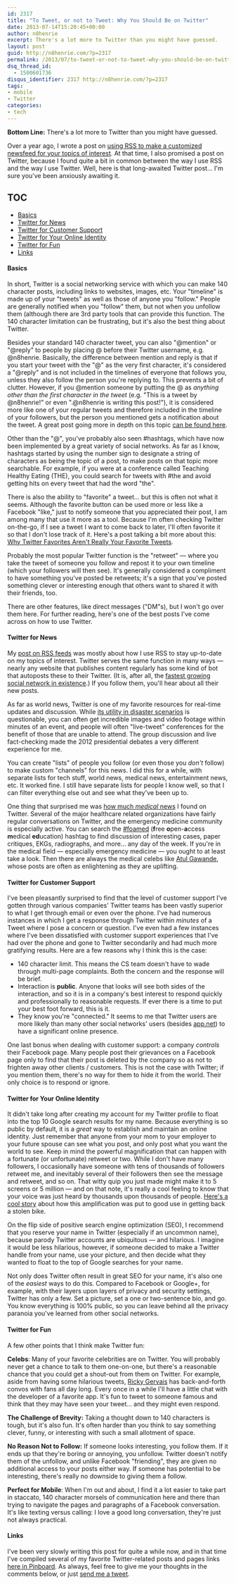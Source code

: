 ```yaml
---
id: 2317
title: "To Tweet, or not to Tweet: Why You Should Be on Twitter"
date: 2013-07-14T15:20:45+00:00
author: n8henrie
excerpt: There's a lot more to Twitter than you might have guessed.
layout: post
guid: http://n8henrie.com/?p=2317
permalink: /2013/07/to-tweet-or-not-to-tweet-why-you-should-be-on-twitter/
dsq_thread_id:
  - 1500601736
disqus_identifier: 2317 http://n8henrie.com/?p=2317
tags:
- mobile
- Twitter
categories:
- tech
---
```

**Bottom Line:** There's a lot more to Twitter than you might have guessed.
  
<!--more-->

Over a year ago, I wrote a post on [using RSS to make a customized newsfeed for your topics of interest](http://n8henrie.com/2012/06/how-to-use-rss-feeds-to-customize-your/). At that time, I also promised a post on Twitter, because I found quite a bit in common between the way I use RSS and the way I use Twitter. Well, here is that long-awaited Twitter post... I'm sure you've been anxiously awaiting it.

## TOC

  * [Basics](#Basics)
  * [Twitter for News](#Twitter%20for%20News)
  * [Twitter for Customer Support](#Twitter%20for%20Customer%20Support)
  * [Twitter for Your Online Identity](#Twitter%20for%20Your%20Online%20Identity)
  * [Twitter for Fun](#Twitter%20for%20Fun)
  * [Links](#Links)

#### Basics<a id="Basics"></a>

In short, Twitter is a social networking service with which you can make 140 character posts, including links to websites, images, etc. Your "timeline" is made up of your "tweets" as well as those of anyone you "follow." People are generally notified when you "follow" them, but not when you unfollow them (although there are 3rd party tools that can provide this function. The 140 character limitation can be frustrating, but it's also the best thing about Twitter.

Besides your standard 140 character tweet, you can also "@mention" or "@reply" to people by placing @ before their Twitter username, e.g. @n8henrie. Basically, the difference between mention and reply is that if you start your tweet with the "@" as the very first character, it's considered a "@reply" and is not included in the timelines of everyone that follows you, unless they also follow the person you're replying to. This prevents a bit of clutter. However, if you @mention someone by putting the @ as _anything other than the first character in the tweet_ (e.g. "This is a tweet by @n8henrie!" or even ".@n8henrie is writing this post!"), it is considered more like one of your regular tweets and therefore included in the timeline of your followers, but the person you mentioned gets a notification about the tweet. A great post going more in depth on this topic <a target="_blank" href="http://blog.grouptalk.ca/2012/01/difference-between-reply-and-mention.html">can be found here</a>.

Other than the "@", you've probably also seen #hashtags, which have now been implemented by a great variety of social networks. As far as I know, hashtags started by using the number sign to designate a string of characters as being the topic of a post, to make posts on that topic more searchable. For example, if you were at a conference called Teaching Healthy Eating (THE), you could search for tweets with #the and avoid getting hits on every tweet that had the word "the".

There is also the ability to "favorite" a tweet... but this is often not what it seems. Although the favorite button can be used more or less like a Facebook "like," just to notify someone that you appreciated their post, I am among many that use it more as a tool. Because I'm often checking Twitter on-the-go, if I see a tweet I want to come back to later, I'll often favorite it so that I don't lose track of it. Here's a post talking a bit more about this: <a target="_blank" href="http://www.bothsidesofthetable.com/2011/06/10/why-twitter-favorites-arent-really-your-favorite-tweets">Why Twitter Favorites Aren't Really Your Favorite Tweets</a>.

Probably the most popular Twitter function is the "retweet" — where you take the tweet of someone you follow and repost it to your own timeline (which your followers will then see). It's generally considered a compliment to have something you've posted be retweets; it's a sign that you've posted something clever or interesting enough that others want to shared it with their friends, too.

There are other features, like direct messages ("DM"s), but I won't go over them here. For further reading, here's one of the best posts I've come across on how to use Twitter.

#### Twitter for News<a id="Twitter%20for%20News"></a>

My [post on RSS feeds](http://n8henrie.com/2012/06/how-to-use-rss-feeds-to-customize-your/) was mostly about how I use RSS to stay up-to-date on my topics of interest. Twitter serves the same function in many ways — nearly any website that publishes content regularly has some kind of bot that autoposts these to their Twitter. (It is, after all, the <a target="_blank" href="http://www.forbes.com/sites/tjmccue/2013/01/29/twitter-ranked-fastest-growing-social-platform-in-the-world/">fastest growing social network in existence</a>.) If you follow them, you'll hear about all their new posts.

As far as world news, Twitter is one of my favorite resources for real-time updates and discussion. While <a target="_blank" href="http://www.sciencedaily.com/releases/2011/04/110415154734.htm">its utility in disaster scenarios</a> is questionable, you can often get incredible images and video footage within minutes of an event, and people will often "live-tweet" conferences for the benefit of those that are unable to attend. The group discussion and live fact-checking made the 2012 presidential debates a very different experience for me.

You can create "lists" of people you follow (or even those you _don't_ follow) to make custom "channels" for this news. I did this for a while, with separate lists for tech stuff, world news, medical news, entertainment news, etc. It worked fine. I still have separate lists for people I know well, so that I can filter everything else out and see what they've been up to.

One thing that surprised me was <a target="_blank" href="http://www.imedicalapps.com/2013/05/medical-conversations-happening-twitter-facebook-good/%0A">how much <em>medical</em> news</a> I found on Twitter. Several of the major healthcare related organizations have fairly regular conversations on Twitter, and the emergency medicine community is especially active. You can search the <a target="_blank" href="https://twitter.com/search/%23foamed">#foamed</a> (**f**ree **o**pen-**a**ccess **m**edical **ed**ucation) hashtag to find discussion of interesting cases, paper critiques, EKGs, radiographs, and more... any day of the week. If you're in the medical field — especially emergency medicine — you ought to at least take a look. Then there are always the medical celebs like <a target="_blank" href="https://twitter.com/Atul_Gawande">Atul Gawande</a>, whose posts are often as enlightening as they are uplifting.

#### Twitter for Customer Support<a id="Twitter%20for%20Customer%20Support"></a>

I've been pleasantly surprised to find that the level of customer support I've gotten through various companies' Twitter teams has been vastly superior to what I get through email or even over the phone. I've had numerous instances in which I get a response through Twitter within _minutes_ of a Tweet where I pose a concern or question. I've even had a few instances where I've been dissatisfied with customer support experiences that I've had over the phone and gone to Twitter secondarily and had much more gratifying results. Here are a few reasons why I think this is the case:

  * 140 character limit. This means the CS team doesn't have to wade through multi-page complaints. Both the concern and the response will be brief.
  * Interaction is **public**. Anyone that looks will see both sides of the interaction, and so it is in a company's best interest to respond quickly and professionally to reasonable requests. If ever there is a time to put your best foot forward, this is it.
  * They know you're "connected." It seems to me that Twitter users are more likely than many other social networks' users (besides <a target="_blank" href="https://app.net">app.net</a>) to have a significant online presence.

One last bonus when dealing with customer support: a company _controls_ their Facebook page. Many people post their grievances on a Facebook page only to find that their post is deleted by the company so as not to frighten away other clients / customers. This is not the case with Twitter; if you mention them, there's no way for them to hide it from the world. Their only choice is to respond or ignore.

#### Twitter for Your Online Identity<a id="Twitter%20for%20Your%20Online%20Identity"></a>

It didn't take long after creating my account for my Twitter profile to float into the top 10 Google search results for my name. Because everything is so public by default, it is a _great_ way to establish and maintain an online identity. Just remember that anyone from your mom to your employer to your future spouse can see what you post, and only post what you want the world to see. Keep in mind the powerful magnification that can happen with a fortunate (or unfortunate) retweet or two. While I don't have many followers, I occasionally have someone with tens of thousands of followers retweet me, and inevitably several of their followers then see the message and retweet, and so on. That witty quip you just made might make it to 5 screens or 5 million — and on that note, it's really a cool feeling to know that your voice was just heard by thousands upon thousands of people. <a target="_blank" href="http://goo.gl/Q6ct4">Here's a cool story</a> about how this amplification was put to good use in getting back a stolen bike.

On the flip side of positive search engine optimization (SEO), I recommend that you reserve your name in Twitter (especially if an uncommon name), because parody Twitter accounts are ubiquitous — and hilarious. I imagine it would be less hilarious, however, if someone decided to make a Twitter handle from your name, use your picture, and then decide what they wanted to float to the top of Google searches for your name.

Not only does Twitter often result in great SEO for your name, it's also one of the _easiest_ ways to do this. Compared to Facebook or Google+, for example, with their layers upon layers of privacy and security settings, Twitter has only a few. Set a picture, set a one or two-sentence bio, and go. You know everything is 100% public, so you can leave behind all the privacy paranoia you've learned from other social networks.

#### Twitter for Fun<a id="Twitter%20for%20Fun"></a>

A few other points that I think make Twitter fun:

**Celebs**: Many of your favorite celebrities are on Twitter. You will probably never get a chance to talk to them one-on-one, but there's a reasonable chance that you could get a shout-out from them on Twitter. For example, aside from having some hilarious tweets, <a target="_blank" href="https://twitter.com/rickygervais">Ricky Gervais</a> has back-and-forth convos with fans all day long. Every once in a while I'll have a little chat with the developer of a favorite app. It's fun to tweet to someone famous and think that they may have seen your tweet... and they might even respond.

**The Challenge of Brevity:** Taking a thought down to 140 characters is tough, but it's also fun. It's often harder than you think to say something clever, funny, or interesting with such a small allotment of space.

**No Reason Not to Follow:** If someone looks interesting, you follow them. If it ends up that they're boring or annoying, you unfollow. Twitter doesn't notify them of the unfollow, and unlike Facebook "friending", they are given no additional access to your posts either way. If someone has potential to be interesting, there's really no downside to giving them a follow.

**Perfect for Mobile**: When I'm out and about, I find it a lot easier to take part in staccato, 140 character morsels of communication here and there than trying to navigate the pages and paragraphs of a Facebook conversation. It's like texting versus calling: I love a good long conversation, they're just not always practical.

#### Links<a id="Links"></a>

I've been very slowly writing this post for quite a while now, and in that time I've compiled several of my favorite Twitter-related posts and pages links <a target="_blank" href="https://pinboard.in/u:n8henrie/t:twitter/">here in Pinboard</a>. As always, feel free to give me your thoughts in the comments below, or just <a target="_blank" href="https://twitter.com/n8henrie">send me a tweet</a>.